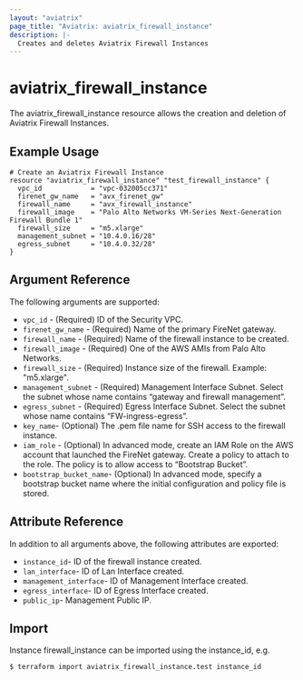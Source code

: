 ```yaml
---
layout: "aviatrix"
page_title: "Aviatrix: aviatrix_firewall_instance"
description: |-
  Creates and deletes Aviatrix Firewall Instances
---
```


# aviatrix_firewall_instance

The aviatrix_firewall_instance resource allows the creation and deletion of Aviatrix Firewall Instances.

## Example Usage

```hcl
# Create an Aviatrix Firewall Instance
resource "aviatrix_firewall_instance" "test_firewall_instance" {
  vpc_id            = "vpc-032005cc371"
  firenet_gw_name   = "avx_firenet_gw"
  firewall_name     = "avx_firewall_instance"
  firewall_image    = "Palo Alto Networks VM-Series Next-Generation Firewall Bundle 1"
  firewall_size     = "m5.xlarge"
  management_subnet = "10.4.0.16/28"
  egress_subnet     = "10.4.0.32/28"
}
```

## Argument Reference

The following arguments are supported:

* `vpc_id` - (Required) ID of the Security VPC.
* `firenet_gw_name` - (Required) Name of the primary FireNet gateway.
* `firewall_name` - (Required) Name of the firewall instance to be created.
* `firewall_image` - (Required) One of the AWS AMIs from Palo Alto Networks.
* `firewall_size` - (Required) Instance size of the firewall. Example: "m5.xlarge".  
* `management_subnet` - (Required) Management Interface Subnet. Select the subnet whose name contains “gateway and firewall management”.
* `egress_subnet` - (Required) Egress Interface Subnet. Select the subnet whose name contains “FW-ingress-egress”.
* `key_name`- (Optional) The .pem file name for SSH access to the firewall instance.
* `iam_role` - (Optional) In advanced mode, create an IAM Role on the AWS account that launched the FireNet gateway. Create a policy to attach to the role. The policy is to allow access to “Bootstrap Bucket”.
* `bootstrap_bucket_name`- (Optional) In advanced mode, specify a bootstrap bucket name where the initial configuration and policy file is stored.

## Attribute Reference

In addition to all arguments above, the following attributes are exported:

* `instance_id`- ID of the firewall instance created.
* `lan_interface`- ID of Lan Interface created.
* `management_interface`- ID of Management Interface created.
* `egress_interface`- ID of Egress Interface created.
* `public_ip`- Management Public IP.
                                                                      
## Import

Instance firewall_instance can be imported using the instance_id, e.g.

```
$ terraform import aviatrix_firewall_instance.test instance_id
```
